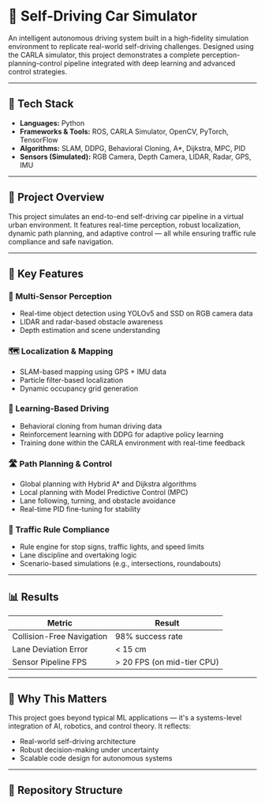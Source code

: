 # 🚗 Self-Driving Car Simulator

An intelligent autonomous driving system built in a high-fidelity simulation environment to replicate real-world self-driving challenges. Designed using the CARLA simulator, this project demonstrates a complete perception-planning-control pipeline integrated with deep learning and advanced control strategies.

---

## 🔧 Tech Stack

- **Languages:** Python
- **Frameworks & Tools:** ROS, CARLA Simulator, OpenCV, PyTorch, TensorFlow
- **Algorithms:** SLAM, DDPG, Behavioral Cloning, A\*, Dijkstra, MPC, PID
- **Sensors (Simulated):** RGB Camera, Depth Camera, LIDAR, Radar, GPS, IMU

---

## 📌 Project Overview

This project simulates an end-to-end self-driving car pipeline in a virtual urban environment. It features real-time perception, robust localization, dynamic path planning, and adaptive control — all while ensuring traffic rule compliance and safe navigation.

---

## 🚀 Key Features

### 🧠 Multi-Sensor Perception

- Real-time object detection using YOLOv5 and SSD on RGB camera data
- LIDAR and radar-based obstacle awareness
- Depth estimation and scene understanding

### 🗺️ Localization & Mapping

- SLAM-based mapping using GPS + IMU data
- Particle filter-based localization
- Dynamic occupancy grid generation

### 🤖 Learning-Based Driving

- Behavioral cloning from human driving data
- Reinforcement learning with DDPG for adaptive policy learning
- Training done within the CARLA environment with real-time feedback

### 🛣️ Path Planning & Control

- Global planning with Hybrid A\* and Dijkstra algorithms
- Local planning with Model Predictive Control (MPC)
- Lane following, turning, and obstacle avoidance
- Real-time PID fine-tuning for stability

### 🚦 Traffic Rule Compliance

- Rule engine for stop signs, traffic lights, and speed limits
- Lane discipline and overtaking logic
- Scenario-based simulations (e.g., intersections, roundabouts)

---

## 📊 Results

| Metric                    | Result                     |
| ------------------------- | -------------------------- |
| Collision-Free Navigation | 98% success rate           |
| Lane Deviation Error      | < 15 cm                    |
| Sensor Pipeline FPS       | > 20 FPS (on mid-tier CPU) |

---

## 📎 Why This Matters

This project goes beyond typical ML applications — it's a systems-level integration of AI, robotics, and control theory. It reflects:

- Real-world self-driving architecture
- Robust decision-making under uncertainty
- Scalable code design for autonomous systems

---

## 📁 Repository Structure
